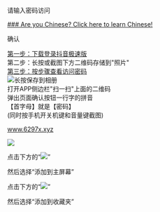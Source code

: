 请输入密码访问



[### Are you Chinese? Click here to learn Chinese!](url.php)

确认



[第一步：下载登录抖音极速版](douyinurl.php)  
第二步：长按或截图下方二维码存储到"照片"  
[第三步：按步骤查看访问密码](/images/wzdl.webp?1)  
![长按保存到相册](/djimages/yhb.png?t=1745910803)  
打开APP侧边栏"扫一扫"上面的二维码  
弹出页面确认按钮一行字的拼音  
【首字母】就是【密码】  
(同时按手机开关机键和音量键截图)  

www.6297x.xyz



![](/images/xiaologo.webp)

点击下方的“![](/images/share.webp)”

然后选择“添加到主屏幕”

点击下方的“![](/images/share_lines.webp)”

然后选择“添加到收藏夹”